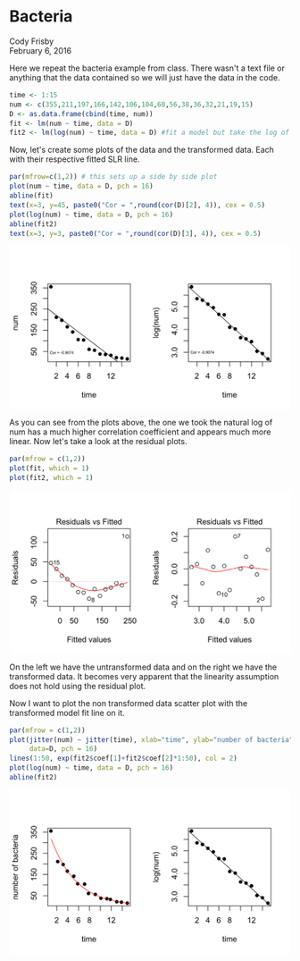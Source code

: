 # Bacteria
Cody Frisby  
February 6, 2016  

Here we repeat the bacteria example from class.  There wasn't a text file or anything that the data contained so we will just have the data in the code. 



```r
time <- 1:15
num <- c(355,211,197,166,142,106,104,60,56,38,36,32,21,19,15)
D <- as.data.frame(cbind(time, num))
fit <- lm(num ~ time, data = D)
fit2 <- lm(log(num) ~ time, data = D) #fit a model but take the log of num.
```

Now, let's create some plots of the data and the transformed data.  Each with their respective fitted SLR line.  


```r
par(mfrow=c(1,2)) # this sets up a side by side plot
plot(num ~ time, data = D, pch = 16)
abline(fit)
text(x=3, y=45, paste0("Cor = ",round(cor(D)[2], 4)), cex = 0.5)
plot(log(num) ~ time, data = D, pch = 16)
abline(fit2)
text(x=3, y=3, paste0("Cor = ",round(cor(D)[3], 4)), cex = 0.5)
```

<img src="bacteria_files/figure-html/unnamed-chunk-2-1.png" title="" alt="" style="display: block; margin: auto;" />

As you can see from the plots above, the one we took the natural log of num has a much higher correlation coefficient and appears much more linear.  Now let's take a look at the residual plots. 


```r
par(mfrow = c(1,2))
plot(fit, which = 1)
plot(fit2, which = 1)
```

<img src="bacteria_files/figure-html/unnamed-chunk-3-1.png" title="" alt="" style="display: block; margin: auto;" />

On the left we have the untransformed data and on the right we have the transformed data.  It becomes very apparent that the linearity assumption does not hold using the residual plot.  

Now I want to plot the non transformed data scatter plot with the transformed model fit line on it.  


```r
par(mfrow = c(1,2))
plot(jitter(num) ~ jitter(time), xlab="time", ylab="number of bacteria", 
     data=D, pch = 16)
lines(1:50, exp(fit2$coef[1]+fit2$coef[2]*1:50), col = 2)
plot(log(num) ~ time, data = D, pch = 16)
abline(fit2)
```

<img src="bacteria_files/figure-html/unnamed-chunk-4-1.png" title="" alt="" style="display: block; margin: auto;" />
